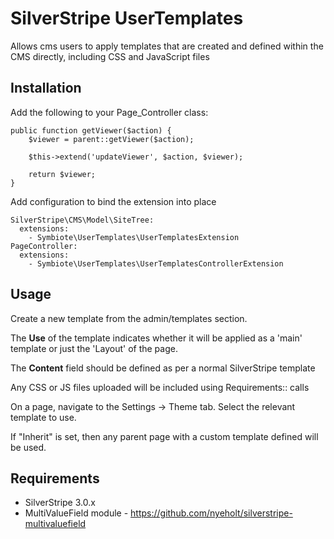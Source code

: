 # SilverStripe UserTemplates

Allows cms users to apply templates that are created and defined within the
CMS directly, including CSS and JavaScript files

## Installation

Add the following to your Page\_Controller class:

    public function getViewer($action) {
        $viewer = parent::getViewer($action);

		$this->extend('updateViewer', $action, $viewer);

        return $viewer;
    }


Add configuration to bind the extension into place

```
SilverStripe\CMS\Model\SiteTree:
  extensions: 
    - Symbiote\UserTemplates\UserTemplatesExtension
PageController:
  extensions:
    - Symbiote\UserTemplates\UserTemplatesControllerExtension
```

## Usage

Create a new template from the admin/templates section.

The **Use** of the template indicates whether it will be applied as a 'main'
template or just the 'Layout' of the page.

The **Content** field should be defined as per a normal SilverStripe template

Any CSS or JS files uploaded will be included using Requirements:: calls


On a page, navigate to the Settings -> Theme tab. Select the relevant template
to use.

If "Inherit" is set, then any parent page with a custom template defined will
be used.

## Requirements

* SilverStripe 3.0.x
* MultiValueField module - https://github.com/nyeholt/silverstripe-multivaluefield
